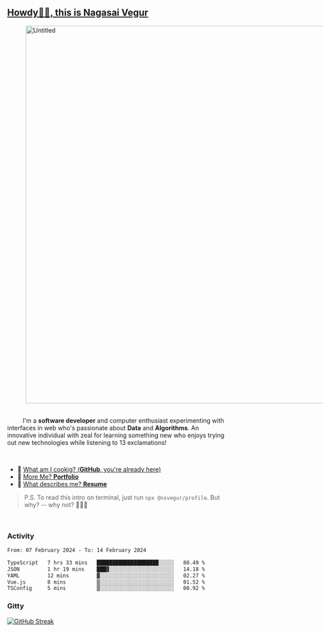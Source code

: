 
## [Howdy🖖🏻, this is Nagasai Vegur](https://nsvegur.me/)

<div style="
  display: flex;
  width: 100vw;
  justify-content: center;
  ">
  <img width="875" alt="Untitled" src="https://github.com/NSVEGUR/NSVEGUR/assets/83576465/f41a8098-aaa9-4353-8130-bd4076cb1d4a">
</div>

<br /> 
 
<p>
&emsp; &emsp; I'm a <b>software developer</b> and computer enthusiast experimenting with interfaces in web who's passionate about <b>Data</b> and <b>Algorithms</b>. An innovative individual with zeal for learning something new who enjoys trying out new technologies while listening to 13 exclamations!
</p>

<br /> 

- 🍔 [What am I cookig? (**GitHub**, you're already here)](https://github.com/NSVEGUR)
- 👻 [More Me? **Portfolio**](https://nsvegur.me/)
- 🔭 [What describes me? **Resume**](https://nsvegur.me/resume)

> P.S. To read this intro on terminal, just run `npx @nsvegur/profile`. But why? -- why not? 🤷🏻‍♂️

<br />

### Activity

<!--START_SECTION:waka-->

```txt
From: 07 February 2024 - To: 14 February 2024

TypeScript   7 hrs 33 mins   ████████████████████░░░░░   80.49 %
JSON         1 hr 19 mins    ███▓░░░░░░░░░░░░░░░░░░░░░   14.18 %
YAML         12 mins         ▓░░░░░░░░░░░░░░░░░░░░░░░░   02.27 %
Vue.js       8 mins          ▒░░░░░░░░░░░░░░░░░░░░░░░░   01.52 %
TSConfig     5 mins          ▒░░░░░░░░░░░░░░░░░░░░░░░░   00.92 %
```

<!--END_SECTION:waka-->

### Gitty

[![GitHub Streak](http://github-profile-summary-cards.vercel.app/api/cards/profile-details?username=NSVEGUR&theme=github_dark)]('https://github.com/NSVEGUR')

